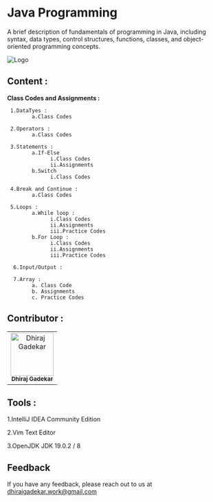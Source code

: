 #
# Java Programming

A brief description of fundamentals of programming in Java, including syntax, data types, control structures, functions, classes, and object-oriented programming concepts.


![Logo](https://p92.com/binaries/content/gallery/p92website/jobs/java_banner.png)



## Content : 
**Class Codes and Assignments :**

     1.DataTyes :
            a.Class Codes
            
     2.Operators :
            a.Class Codes
            
     3.Statements : 
            a.If-Else
                  i.Class Codes
                  ii.Assignments
            b.Switch
                  i.Class Codes
            
     4.Break and Continue :
            a.Class Codes
     
     5.Loops :
            a.While loop :
                  i.Class Codes
                  ii.Assignments
                  iii.Practice Codes
            b.For Loop :
                  i.Class Codes
                  ii.Assignments
                  iii.Practice Codes
                  
      6.Input/Output :  
      
      7.Array : 
            a. Class Code
            b. Assignments
            c. Practice Codes
     
## Contributor :  

<table>
  <tr>
    <td align="center"><a href="https://github.com/DhirajGadekar"><img src="https://avatars.githubusercontent.com/u/111908836?v=4" width="100px;" alt="Dhiraj Gadekar"/><br/><sub><b>Dhiraj Gadekar</b></sub></a><br/>
</tr>
</table>



## Tools :

1.IntelliJ IDEA Community Edition

2.Vim Text Editor

3.OpenJDK JDK 19.0.2 / 8

## Feedback

If you have any feedback, please reach out to us at dhirajgadekar.work@gmail.com
